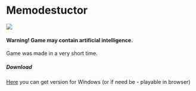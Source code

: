 # Memodestuctor
![](https://img.itch.zone/aW1hZ2UvNTA2MjEwLzI2MjQxMDUucG5n/original/v6tnSD.png)

#### Warning! Game may contain artificial intelligence.
Game was made in a very short time.

##### Download
[Here](https://puebebe.itch.io/memodestructor) you can get version for Windows (or if need be - playable in browser)
